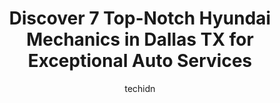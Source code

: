 ---
layout: ampstory
image: https://images.unsplash.com/photo-1603224683825-22b15546560d?ixlib=rb-4.0.3&ixid=MnwxMjA3fDB8MHxwaG90by1wYWdlfHx8fGVufDB8fHx8&auto=format&fit=crop&w=640&h=853&q=80
author: techidn
featured: false
description: Entrust your vehicle to the 7 best Hyundai Mechanic in Dallas TX, USA and experience the difference they can make. With their extensive knowledge, state-of-the-art facilities, and commitment
title: Discover 7 Top-Notch Hyundai Mechanics in Dallas TX for Exceptional Auto Services
cover:
   title: Discover 7 Top-Notch Hyundai Mechanics in Dallas TX for Exceptional Auto Services
   subtitle: Rickpate
   background: https://images.unsplash.com/photo-1603224683825-22b15546560d?ixlib=rb-4.0.3&ixid=MnwxMjA3fDB8MHxwaG90by1wYWdlfHx8fGVufDB8fHx8&auto=format&fit=crop&w=640&h=853&q=80

pages: 
 - layout: thirds
   top: <h1>#1 Autoscope European Car Care of Dallas - Park Cities Facility -Love Field Area</h1>
   bottom: "<p>For starters, never been a write a review kind of guy, I probably written 2 reviews in my life and those were times that I have received such sh*t service somewhere I had</p>"
   background: https://www.knot35.com/toplist/wp-content/uploads/2023/06/best-hyundai-mechanic-1-in-dallas-tx-1685832629.png
   backgroundblur: true
 - layout: thirds
   top: <h1>#2 Dennis Road Automotive</h1>
   bottom: "<p>11155 Dennis Rd, Dallas, TX 75229, United States</p>"
   background: https://www.knot35.com/toplist/wp-content/uploads/2023/06/best-hyundai-mechanic-2-in-dallas-tx-1685832630.jpeg
   cta:
      link: https://www.knot35.com/toplist/discover-7-top-notch-hyundai-mechanics-in-dallas-tx-for-exceptional-auto-services/
      text: Discover 7 Top-Notch Hyundai Mechanics in Dallas TX for Exceptional Auto Services
 - layout: thirds
   top: <h1>#3 Hondew Shop</h1>
   bottom: "<p>13664 Floyd Cir, Dallas, TX 75243, United States</p>"
   background: https://www.knot35.com/toplist/wp-content/uploads/2023/06/best-hyundai-mechanic-3-in-dallas-tx-1685832630.png
   cta:
      link: https://www.knot35.com/toplist/discover-7-top-notch-hyundai-mechanics-in-dallas-tx-for-exceptional-auto-services/
      text: Discover 7 Top-Notch Hyundai Mechanics in Dallas TX for Exceptional Auto Services
 - layout: thirds
   top: <h1>#4 Huffines Hyundai Plano Service</h1>
   bottom: "<p>909 Coit Rd, Plano, TX 75075, United States</p>"
   background: https://images.unsplash.com/photo-1557672172-298e090bd0f1?ixlib=rb-4.0.3&ixid=MnwxMjA3fDB8MHxwaG90by1wYWdlfHx8fGVufDB8fHx8&auto=format&fit=crop&w=640&h=853&q=80
   cta:
      link: https://www.knot35.com/toplist/discover-7-top-notch-hyundai-mechanics-in-dallas-tx-for-exceptional-auto-services/
      text: Discover 7 Top-Notch Hyundai Mechanics in Dallas TX for Exceptional Auto Services
 - layout: thirds
   top: <h1>#5 Motor City Auto Repair</h1>
   bottom: "<p>2939 S Ervay St, Dallas, TX 75215, United States</p>"
   background: https://images.unsplash.com/photo-1489694553447-4c9339da310d?ixlib=rb-4.0.3&ixid=MnwxMjA3fDB8MHxwaG90by1wYWdlfHx8fGVufDB8fHx8&auto=format&fit=crop&w=640&h=853&q=80
   cta:
      link: https://www.knot35.com/toplist/discover-7-top-notch-hyundai-mechanics-in-dallas-tx-for-exceptional-auto-services/
      text: Discover 7 Top-Notch Hyundai Mechanics in Dallas TX for Exceptional Auto Services
 - layout: thirds
   top: <h1>#6 AutoDallas Service Center</h1>
   bottom: "<p>2647 W Northwest Hwy #110, Dallas, TX 75220, United States</p>"
   background: https://images.unsplash.com/photo-1547366785-564103df7e13?ixlib=rb-4.0.3&ixid=MnwxMjA3fDB8MHxwaG90by1wYWdlfHx8fGVufDB8fHx8&auto=format&fit=crop&w=640&h=853&q=80
   cta:
      link: https://www.knot35.com/toplist/discover-7-top-notch-hyundai-mechanics-in-dallas-tx-for-exceptional-auto-services/
      text: Discover 7 Top-Notch Hyundai Mechanics in Dallas TX for Exceptional Auto Services
 - layout: thirds
   top: <h1>#7 Hingas Automotive Co</h1>
   bottom: "<p>1703 Chestnut St, Dallas, TX 75226, United States</p>"
   background: https://images.unsplash.com/photo-1618005182384-a83a8bd57fbe?ixlib=rb-4.0.3&ixid=MnwxMjA3fDB8MHxwaG90by1wYWdlfHx8fGVufDB8fHx8&auto=format&fit=crop&w=640&h=853&q=80
   cta:
      link: https://www.knot35.com/toplist/discover-7-top-notch-hyundai-mechanics-in-dallas-tx-for-exceptional-auto-services/
      text: Discover 7 Top-Notch Hyundai Mechanics in Dallas TX for Exceptional Auto Services
 - layout: thirds
   middle: Continue reading...
   background: https://images.unsplash.com/photo-1510906594845-bc082582c8cc?ixlib=rb-4.0.3&ixid=MnwxMjA3fDB8MHxwaG90by1wYWdlfHx8fGVufDB8fHx8&auto=format&fit=crop&w=640&h=853&q=80
   cta:
      link: https://www.knot35.com/toplist/discover-7-top-notch-hyundai-mechanics-in-dallas-tx-for-exceptional-auto-services/
      text: Discover 7 Top-Notch Hyundai Mechanics in Dallas TX for Exceptional Auto Services
      
---